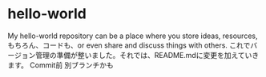 # hello-world
My hello-world repository can be a place where you store ideas, resources, もちろん、コードも、or even share and discuss things with others.
これでバージョン管理の準備が整いました。それでは、README.mdに変更を加えていきます。
Commit前
別ブランチかも
